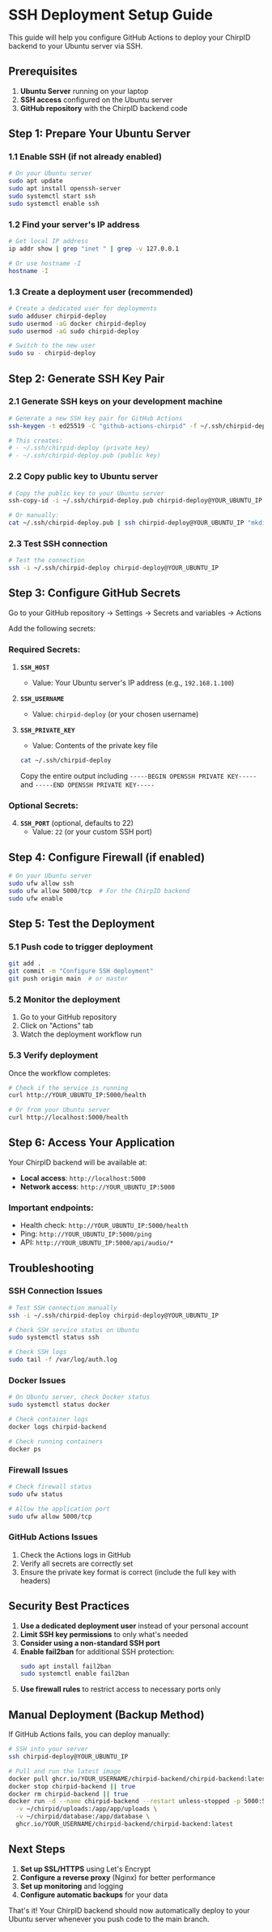 # SSH Deployment Setup Guide

This guide will help you configure GitHub Actions to deploy your ChirpID backend to your Ubuntu server via SSH.

## Prerequisites

1. **Ubuntu Server** running on your laptop
2. **SSH access** configured on the Ubuntu server
3. **GitHub repository** with the ChirpID backend code

## Step 1: Prepare Your Ubuntu Server

### 1.1 Enable SSH (if not already enabled)

```bash
# On your Ubuntu server
sudo apt update
sudo apt install openssh-server
sudo systemctl start ssh
sudo systemctl enable ssh
```

### 1.2 Find your server's IP address

```bash
# Get local IP address
ip addr show | grep "inet " | grep -v 127.0.0.1

# Or use hostname -I
hostname -I
```

### 1.3 Create a deployment user (recommended)

```bash
# Create a dedicated user for deployments
sudo adduser chirpid-deploy
sudo usermod -aG docker chirpid-deploy
sudo usermod -aG sudo chirpid-deploy

# Switch to the new user
sudo su - chirpid-deploy
```

## Step 2: Generate SSH Key Pair

### 2.1 Generate SSH keys on your development machine

```bash
# Generate a new SSH key pair for GitHub Actions
ssh-keygen -t ed25519 -C "github-actions-chirpid" -f ~/.ssh/chirpid-deploy

# This creates:
# - ~/.ssh/chirpid-deploy (private key)
# - ~/.ssh/chirpid-deploy.pub (public key)
```

### 2.2 Copy public key to Ubuntu server

```bash
# Copy the public key to your Ubuntu server
ssh-copy-id -i ~/.ssh/chirpid-deploy.pub chirpid-deploy@YOUR_UBUNTU_IP

# Or manually:
cat ~/.ssh/chirpid-deploy.pub | ssh chirpid-deploy@YOUR_UBUNTU_IP "mkdir -p ~/.ssh && cat >> ~/.ssh/authorized_keys"
```

### 2.3 Test SSH connection

```bash
# Test the connection
ssh -i ~/.ssh/chirpid-deploy chirpid-deploy@YOUR_UBUNTU_IP
```

## Step 3: Configure GitHub Secrets

Go to your GitHub repository → Settings → Secrets and variables → Actions

Add the following secrets:

### Required Secrets:

1. **`SSH_HOST`**

   - Value: Your Ubuntu server's IP address (e.g., `192.168.1.100`)

2. **`SSH_USERNAME`**

   - Value: `chirpid-deploy` (or your chosen username)

3. **`SSH_PRIVATE_KEY`**
   - Value: Contents of the private key file
   ```bash
   cat ~/.ssh/chirpid-deploy
   ```
   Copy the entire output including `-----BEGIN OPENSSH PRIVATE KEY-----` and `-----END OPENSSH PRIVATE KEY-----`

### Optional Secrets:

4. **`SSH_PORT`** (optional, defaults to 22)
   - Value: `22` (or your custom SSH port)

## Step 4: Configure Firewall (if enabled)

```bash
# On your Ubuntu server
sudo ufw allow ssh
sudo ufw allow 5000/tcp  # For the ChirpID backend
sudo ufw enable
```

## Step 5: Test the Deployment

### 5.1 Push code to trigger deployment

```bash
git add .
git commit -m "Configure SSH deployment"
git push origin main  # or master
```

### 5.2 Monitor the deployment

1. Go to your GitHub repository
2. Click on "Actions" tab
3. Watch the deployment workflow run

### 5.3 Verify deployment

Once the workflow completes:

```bash
# Check if the service is running
curl http://YOUR_UBUNTU_IP:5000/health

# Or from your Ubuntu server
curl http://localhost:5000/health
```

## Step 6: Access Your Application

Your ChirpID backend will be available at:

- **Local access**: `http://localhost:5000`
- **Network access**: `http://YOUR_UBUNTU_IP:5000`

### Important endpoints:

- Health check: `http://YOUR_UBUNTU_IP:5000/health`
- Ping: `http://YOUR_UBUNTU_IP:5000/ping`
- API: `http://YOUR_UBUNTU_IP:5000/api/audio/*`

## Troubleshooting

### SSH Connection Issues

```bash
# Test SSH connection manually
ssh -i ~/.ssh/chirpid-deploy chirpid-deploy@YOUR_UBUNTU_IP

# Check SSH service status on Ubuntu
sudo systemctl status ssh

# Check SSH logs
sudo tail -f /var/log/auth.log
```

### Docker Issues

```bash
# On Ubuntu server, check Docker status
sudo systemctl status docker

# Check container logs
docker logs chirpid-backend

# Check running containers
docker ps
```

### Firewall Issues

```bash
# Check firewall status
sudo ufw status

# Allow the application port
sudo ufw allow 5000/tcp
```

### GitHub Actions Issues

1. Check the Actions logs in GitHub
2. Verify all secrets are correctly set
3. Ensure the private key format is correct (include the full key with headers)

## Security Best Practices

1. **Use a dedicated deployment user** instead of your personal account
2. **Limit SSH key permissions** to only what's needed
3. **Consider using a non-standard SSH port**
4. **Enable fail2ban** for additional SSH protection:
   ```bash
   sudo apt install fail2ban
   sudo systemctl enable fail2ban
   ```
5. **Use firewall rules** to restrict access to necessary ports only

## Manual Deployment (Backup Method)

If GitHub Actions fails, you can deploy manually:

```bash
# SSH into your server
ssh chirpid-deploy@YOUR_UBUNTU_IP

# Pull and run the latest image
docker pull ghcr.io/YOUR_USERNAME/chirpid-backend/chirpid-backend:latest
docker stop chirpid-backend || true
docker rm chirpid-backend || true
docker run -d --name chirpid-backend --restart unless-stopped -p 5000:5000 \
  -v ~/chirpid/uploads:/app/app/uploads \
  -v ~/chirpid/database:/app/database \
  ghcr.io/YOUR_USERNAME/chirpid-backend/chirpid-backend:latest
```

## Next Steps

1. **Set up SSL/HTTPS** using Let's Encrypt
2. **Configure a reverse proxy** (Nginx) for better performance
3. **Set up monitoring** and logging
4. **Configure automatic backups** for your data

That's it! Your ChirpID backend should now automatically deploy to your Ubuntu server whenever you push code to the main branch.
